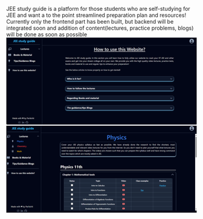 JEE study guide is a platform for those students who are self-studying for JEE and want a to the point streamlined preparation plan and resources! <br>
Currently only the frontend part has been built, but backend will be integrated soon and addition of content(lectures, practice problems, blogs) will be done as soon as possible
![alt text](page-1.png) <br>
![alt text](page-3.png)
